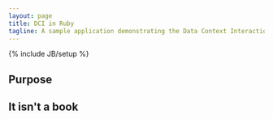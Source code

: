 ```yaml
---
layout: page
title: DCI in Ruby
tagline: A sample application demonstrating the Data Context Interaction paradigm in Ruby
---
```

{% include JB/setup %}

## Purpose

## It isn't a book


